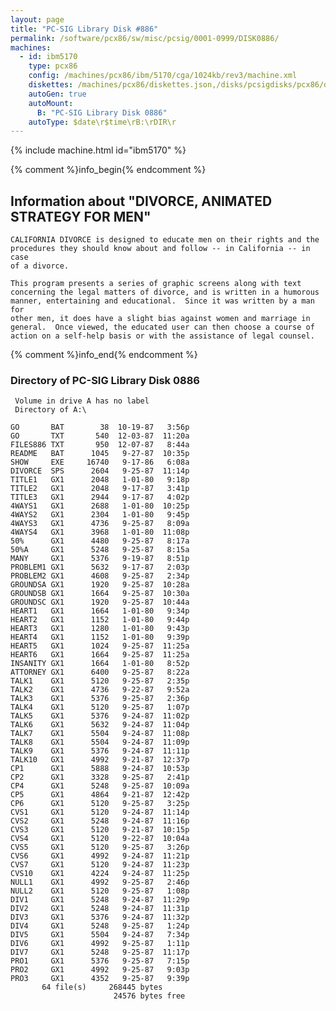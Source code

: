 ```yaml
---
layout: page
title: "PC-SIG Library Disk #886"
permalink: /software/pcx86/sw/misc/pcsig/0001-0999/DISK0886/
machines:
  - id: ibm5170
    type: pcx86
    config: /machines/pcx86/ibm/5170/cga/1024kb/rev3/machine.xml
    diskettes: /machines/pcx86/diskettes.json,/disks/pcsigdisks/pcx86/diskettes.json
    autoGen: true
    autoMount:
      B: "PC-SIG Library Disk 0886"
    autoType: $date\r$time\rB:\rDIR\r
---
```


{% include machine.html id="ibm5170" %}

{% comment %}info_begin{% endcomment %}

## Information about "DIVORCE, ANIMATED STRATEGY FOR MEN"

    CALIFORNIA DIVORCE is designed to educate men on their rights and the
    procedures they should know about and follow -- in California -- in case
    of a divorce.
    
    This program presents a series of graphic screens along with text
    concerning the legal matters of divorce, and is written in a humorous
    manner, entertaining and educational.  Since it was written by a man for
    other men, it does have a slight bias against women and marriage in
    general.  Once viewed, the educated user can then choose a course of
    action on a self-help basis or with the assistance of legal counsel.
{% comment %}info_end{% endcomment %}


### Directory of PC-SIG Library Disk 0886

     Volume in drive A has no label
     Directory of A:\

    GO       BAT        38  10-19-87   3:56p
    GO       TXT       540  12-03-87  11:20a
    FILES886 TXT       950  12-07-87   8:44a
    README   BAT      1045   9-27-87  10:35p
    SHOW     EXE     16740   9-17-86   6:08a
    DIVORCE  SPS      2604   9-25-87  11:14p
    TITLE1   GX1      2048   1-01-80   9:18p
    TITLE2   GX1      2048   9-17-87   3:41p
    TITLE3   GX1      2944   9-17-87   4:02p
    4WAYS1   GX1      2688   1-01-80  10:25p
    4WAYS2   GX1      2304   1-01-80   9:45p
    4WAYS3   GX1      4736   9-25-87   8:09a
    4WAYS4   GX1      3968   1-01-80  11:08p
    50%      GX1      4480   9-25-87   8:17a
    50%A     GX1      5248   9-25-87   8:15a
    MANY     GX1      5376   9-19-87   8:51p
    PROBLEM1 GX1      5632   9-17-87   2:03p
    PROBLEM2 GX1      4608   9-25-87   2:34p
    GROUNDSA GX1      1920   9-25-87  10:28a
    GROUNDSB GX1      1664   9-25-87  10:30a
    GROUNDSC GX1      1920   9-25-87  10:44a
    HEART1   GX1      1664   1-01-80   9:34p
    HEART2   GX1      1152   1-01-80   9:44p
    HEART3   GX1      1280   1-01-80   9:43p
    HEART4   GX1      1152   1-01-80   9:39p
    HEART5   GX1      1024   9-25-87  11:25a
    HEART6   GX1      1664   9-25-87  11:25a
    INSANITY GX1      1664   1-01-80   8:52p
    ATTORNEY GX1      6400   9-25-87   8:22a
    TALK1    GX1      5120   9-25-87   2:35p
    TALK2    GX1      4736   9-22-87   9:52a
    TALK3    GX1      5376   9-25-87   2:36p
    TALK4    GX1      5120   9-25-87   1:07p
    TALK5    GX1      5376   9-24-87  11:02p
    TALK6    GX1      5632   9-24-87  11:04p
    TALK7    GX1      5504   9-24-87  11:08p
    TALK8    GX1      5504   9-24-87  11:09p
    TALK9    GX1      5376   9-24-87  11:11p
    TALK10   GX1      4992   9-21-87  12:37p
    CP1      GX1      5888   9-24-87  10:53p
    CP2      GX1      3328   9-25-87   2:41p
    CP4      GX1      5248   9-25-87  10:09a
    CP5      GX1      4864   9-21-87  12:42p
    CP6      GX1      5120   9-25-87   3:25p
    CVS1     GX1      5120   9-24-87  11:14p
    CVS2     GX1      5248   9-24-87  11:16p
    CVS3     GX1      5120   9-21-87  10:15p
    CVS4     GX1      5120   9-22-87  10:04a
    CVS5     GX1      5120   9-25-87   3:26p
    CVS6     GX1      4992   9-24-87  11:21p
    CVS7     GX1      5120   9-24-87  11:23p
    CVS10    GX1      4224   9-24-87  11:25p
    NULL1    GX1      4992   9-25-87   2:46p
    NULL2    GX1      5120   9-25-87   1:08p
    DIV1     GX1      5248   9-24-87  11:29p
    DIV2     GX1      5248   9-24-87  11:31p
    DIV3     GX1      5376   9-24-87  11:32p
    DIV4     GX1      5248   9-25-87   1:24p
    DIV5     GX1      5504   9-24-87   7:34p
    DIV6     GX1      4992   9-25-87   1:11p
    DIV7     GX1      5248   9-25-87  11:17p
    PRO1     GX1      5376   9-25-87   7:15p
    PRO2     GX1      4992   9-25-87   9:03p
    PRO3     GX1      4352   9-25-87   9:39p
           64 file(s)     268445 bytes
                           24576 bytes free
